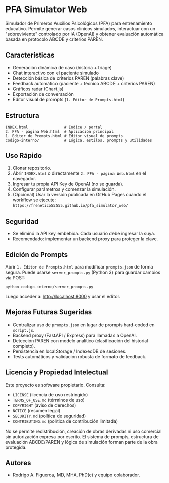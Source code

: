 # PFA Simulator Web

Simulador de Primeros Auxilios Psicológicos (PFA) para entrenamiento educativo. Permite generar casos clínicos simulados, interactuar con un "sobreviviente" controlado por IA (OpenAI) y obtener evaluación automática basada en protocolo ABCDE y criterios PAREN.

## Características

- Generación dinámica de caso (historia + triage)
- Chat interactivo con el paciente simulado
- Detección básica de criterios PAREN (palabras clave)
- Feedback automático (paciente + técnico ABCDE + criterios PAREN)
- Gráficos radar (Chart.js)
- Exportación de conversación
- Editor visual de prompts (`1. Editor de Prompts.html`)

## Estructura

```text
INDEX.html                # Índice / portal
2. PFA - página Web.html  # Aplicación principal
1. Editor de Prompts.html # Editor visual de prompts
codigo-interno/           # Lógica, estilos, prompts y utilidades
```

## Uso Rápido

1. Clonar repositorio.
2. Abrir `INDEX.html` o directamente `2. PFA - página Web.html` en el navegador.
3. Ingresar tu propia API Key de OpenAI (no se guarda).
4. Configurar parámetros y comenzar la simulación.
5. (Opcional) Usar la versión publicada en GitHub Pages cuando el workflow se ejecute: `https://frenetico55555.github.io/pfa_simulator_web/`

## Seguridad

- Se eliminó la API key embebida. Cada usuario debe ingresar la suya.
- Recomendado: implementar un backend proxy para proteger la clave.

## Edición de Prompts

Abrir `1. Editor de Prompts.html` para modificar `prompts.json` de forma segura. Puede usarse `server_prompts.py` (Python 3) para guardar cambios vía POST:

```bash
python codigo-interno/server_prompts.py
```

Luego acceder a: <http://localhost:8000> y usar el editor.

## Mejoras Futuras Sugeridas

- Centralizar uso de `prompts.json` en lugar de prompts hard-coded en `script.js`.
- Backend proxy (FastAPI / Express) para llamadas a OpenAI.
- Detección PAREN con modelo analítico (clasificación del historial completo).
- Persistencia en localStorage / IndexedDB de sesiones.
- Tests automáticos y validación robusta de formato de feedback.

## Licencia y Propiedad Intelectual

Este proyecto es software propietario. Consulta:

- `LICENSE` (licencia de uso restringido)
- `TERMS_OF_USE.md` (términos de uso)
- `COPYRIGHT` (aviso de derechos)
- `NOTICE` (resumen legal)
- `SECURITY.md` (política de seguridad)
- `CONTRIBUTING.md` (política de contribución limitada)

No se permite redistribución, creación de obras derivadas ni uso comercial sin autorización expresa por escrito. El sistema de prompts, estructura de evaluación ABCDE/PAREN y lógica de simulación forman parte de la obra protegida.

## Autores

- Rodrigo A. Figueroa, MD, MHA, PhD(c) y equipo colaborador.

